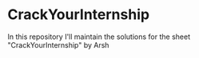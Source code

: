 # CrackYourInternship
In this repository I'll maintain the solutions for the sheet "CrackYourInternship" by Arsh
